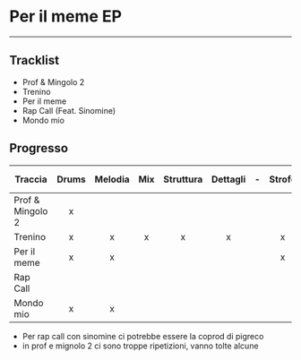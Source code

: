 # Per il meme EP
---
## Tracklist
- Prof & Mingolo 2
- Trenino
- Per il meme
- Rap Call (Feat. Sinomine)
- Mondo mio

## Progresso
| Traccia          | Drums | Melodia | Mix | Struttura | Dettagli |  -  | Strofe | Ritornelli | Voci final | Master |
| ---------------- |:-----:|:-------:|:---:|:---------:|:--------:|:---:|:------:|:----------:|:----------:| ------ |
| Prof & Mingolo 2 |   x   |         |     |           |          |     |        |            |            |        |
| Trenino          |   x   |    x    |  x  |     x     |    x     |     |   x    |     x      |     x      |        |
| Per il meme      |   x   |    x    |     |           |          |     |   x    |     x      |            |        |
| Rap Call         |       |         |     |           |          |     |        |            |            |        |
| Mondo mio        |   x   |    x    |     |           |          |     |        |     x      |            |        |

- Per rap call con sinomine ci potrebbe essere la coprod di pigreco
- in prof e mignolo 2 ci sono troppe ripetizioni, vanno tolte alcune